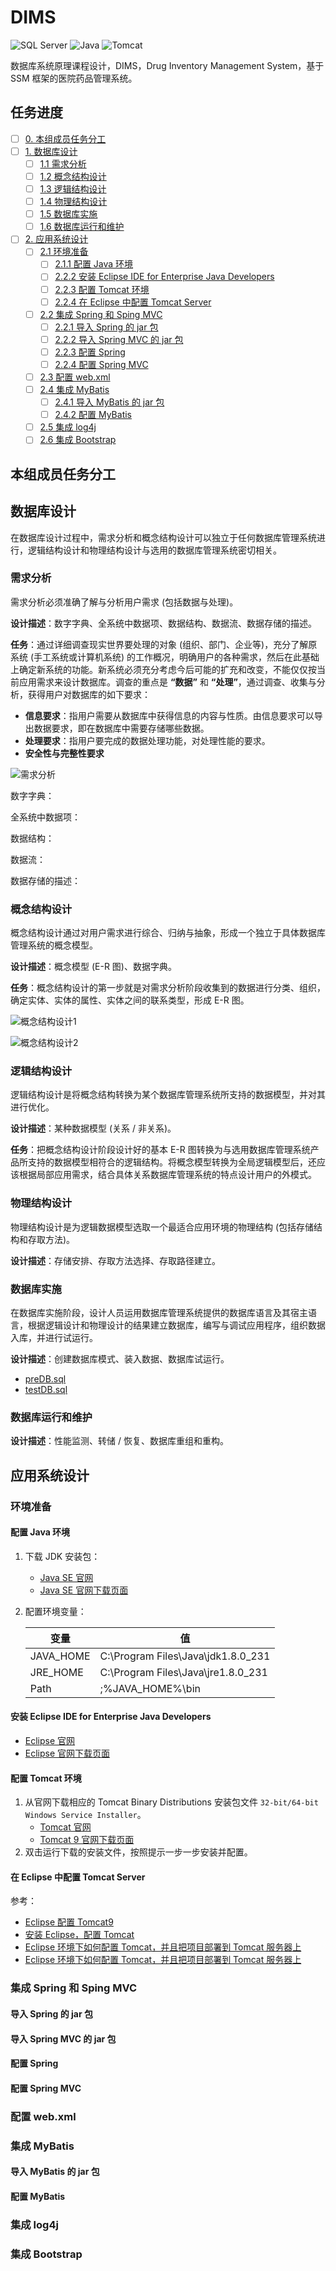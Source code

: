 # DIMS  

![SQL Server](https://img.shields.io/badge/sql%20server-2017+-blue.svg)
![Java](https://img.shields.io/badge/java-1.8+-green.svg)
![Tomcat](https://img.shields.io/badge/tomcat-9.0+-yellow.svg)

数据库系统原理课程设计，DIMS，Drug Inventory Management System，基于 SSM 框架的医院药品管理系统。  

## 任务进度  

- [ ] [0. 本组成员任务分工](#本组成员任务分工)  
- [ ] [1. 数据库设计](#数据库设计)  
	- [ ] [1.1 需求分析](#需求分析)  
	- [ ] [1.2 概念结构设计](#概念结构设计)  
	- [ ] [1.3 逻辑结构设计](#逻辑结构设计)  
	- [ ] [1.4 物理结构设计](#物理结构设计)  
	- [ ] [1.5 数据库实施](#数据库实施)  
	- [ ] [1.6 数据库运行和维护](#数据库运行和维护)  
- [ ] [2. 应用系统设计](#应用系统设计)  
	- [ ] [2.1 环境准备](#环境准备)  
		- [ ] [2.1.1 配置 Java 环境](#配置-Java-环境)  
		- [ ] [2.2.2 安装 Eclipse IDE for Enterprise Java Developers](#安装-Eclipse-IDE-for-Enterprise-Java-Developers)  
		- [ ] [2.2.3 配置 Tomcat 环境](#配置-Tomcat-环境)  
		- [ ] [2.2.4 在 Eclipse 中配置 Tomcat Server]()  
	- [ ] [2.2 集成 Spring 和 Sping MVC]()  
		- [ ] [2.2.1 导入 Spring 的 jar 包]()  
		- [ ] [2.2.2 导入 Spring MVC 的 jar 包]()  
		- [ ] [2.2.3 配置 Spring]()  
		- [ ] [2.2.4 配置 Spring MVC]()  
	- [ ] [2.3 配置 web.xml]()  
	- [ ] [2.4 集成 MyBatis](#集成-MyBatis)  
		- [ ] [2.4.1 导入 MyBatis 的 jar 包]()  
		- [ ] [2.4.2 配置 MyBatis](#配置-MyBatis)  
	- [ ] [2.5 集成 log4j](#集成-log4j)  
	- [ ] [2.6 集成 Bootstrap]()  

## 本组成员任务分工  

## 数据库设计  

在数据库设计过程中，需求分析和概念结构设计可以独立于任何数据库管理系统进行，逻辑结构设计和物理结构设计与选用的数据库管理系统密切相关。  

### 需求分析  

需求分析必须准确了解与分析用户需求 (包括数据与处理)。  

**设计描述**：数字字典、全系统中数据项、数据结构、数据流、数据存储的描述。  

**任务**：通过详细调查现实世界要处理的对象 (组织、部门、企业等)，充分了解原系统 (手工系统或计算机系统) 的工作概况，明确用户的各种需求，然后在此基础上确定新系统的功能。新系统必须充分考虑今后可能的扩充和改变，不能仅仅按当前应用需求来设计数据库。调查的重点是 **“数据”** 和 **“处理”**，通过调查、收集与分析，获得用户对数据库的如下要求：  

* **信息要求**：指用户需要从数据库中获得信息的内容与性质。由信息要求可以导出数据要求，即在数据库中需要存储哪些数据。  
* **处理要求**：指用户要完成的数据处理功能，对处理性能的要求。  
* **安全性与完整性要求**  

![需求分析](./Doc/需求分析.png)  

数字字典：

全系统中数据项：

数据结构：

数据流：

数据存储的描述：

### 概念结构设计  

概念结构设计通过对用户需求进行综合、归纳与抽象，形成一个独立于具体数据库管理系统的概念模型。  

**设计描述**：概念模型 (E-R 图)、数据字典。  

**任务**：概念结构设计的第一步就是对需求分析阶段收集到的数据进行分类、组织，确定实体、实体的属性、实体之间的联系类型，形成 E-R 图。  

![概念结构设计1](./Doc/概念结构设计1.png)  

![概念结构设计2](./Doc/概念结构设计2.png)  

### 逻辑结构设计  

逻辑结构设计是将概念结构转换为某个数据库管理系统所支持的数据模型，并对其进行优化。  

**设计描述**：某种数据模型 (关系 / 非关系)。  

**任务**：把概念结构设计阶段设计好的基本 E-R 图转换为与选用数据库管理系统产品所支持的数据模型相符合的逻辑结构。将概念模型转换为全局逻辑模型后，还应该根据局部应用需求，结合具体关系数据库管理系统的特点设计用户的外模式。  

### 物理结构设计  

物理结构设计是为逻辑数据模型选取一个最适合应用环境的物理结构 (包括存储结构和存取方法)。  

**设计描述**：存储安排、存取方法选择、存取路径建立。  

### 数据库实施  

在数据库实施阶段，设计人员运用数据库管理系统提供的数据库语言及其宿主语言，根据逻辑设计和物理设计的结果建立数据库，编写与调试应用程序，组织数据入库，并进行试运行。  

**设计描述**：创建数据库模式、装入数据、数据库试运行。  

* [preDB.sql](./preDB.sql)  
* [testDB.sql](./testDB.sql)  

### 数据库运行和维护  

**设计描述**：性能监测、转储 / 恢复、数据库重组和重构。  

## 应用系统设计  

### 环境准备  

#### 配置 Java 环境  

1. 下载 JDK 安装包：
   * [Java SE 官网](https://www.oracle.com/technetwork/java/javase/overview/index.html)  
   * [Java SE 官网下载页面](https://www.oracle.com/technetwork/java/javase/downloads/index.html)  
2. 配置环境变量：  

	| 变量 | 值 |
	| --- | --- |
	| JAVA_HOME | C:\Program Files\Java\jdk1.8.0_231 |
	| JRE_HOME | C:\Program Files\Java\jre1.8.0_231 |
	| Path | ;%JAVA_HOME%\bin |

#### 安装 Eclipse IDE for Enterprise Java Developers  

* [Eclipse 官网](https://www.eclipse.org/)  
* [Eclipse 官网下载页面](https://www.eclipse.org/downloads/)  

#### 配置 Tomcat 环境  

1. 从官网下载相应的 Tomcat Binary Distributions 安装包文件 `32-bit/64-bit Windows Service Installer`。  
	* [Tomcat 官网](http://tomcat.apache.org/)  
	* [Tomcat 9 官网下载页面](https://tomcat.apache.org/download-90.cgi)  
2. 双击运行下载的安装文件，按照提示一步一步安装并配置。  

#### 在 Eclipse 中配置 Tomcat Server  

参考：  
* [Eclipse 配置 Tomcat9](https://blog.csdn.net/weixin_44436561/article/details/86300115)  
* [安装 Eclipse，配置 Tomcat](https://www.cnblogs.com/greenteaone/p/7929571.html)  
* [Eclipse 环境下如何配置 Tomcat，并且把项目部署到 Tomcat 服务器上](https://blog.csdn.net/yerenyuan_pku/article/details/51830104)  
* [Eclipse 环境下如何配置 Tomcat，并且把项目部署到 Tomcat 服务器上](https://blog.csdn.net/weixin_41704733/article/details/79871950)  

### 集成 Spring 和 Sping MVC  

#### 导入 Spring 的 jar 包  

#### 导入 Spring MVC 的 jar 包  

#### 配置 Spring  

#### 配置 Spring MVC  

### 配置 web.xml  

### 集成 MyBatis  

#### 导入 MyBatis 的 jar 包  

#### 配置 MyBatis  

### 集成 log4j  

### 集成 Bootstrap  
